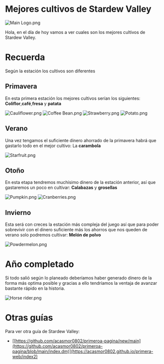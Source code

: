 # Mejores cultivos de Stardew Valley


   ![Main Logo.png](https://stardewvalleywiki.com/mediawiki/images/6/68/Main_Logo.png)
  
   Hola, en el día de hoy vamos a ver cuales son los mejores cultivos de Stardew Valley.
#  Recuerda

Según la estación los cultivos son diferentes

## Primavera

En esta primera estación los mejores cultivos serían los siguientes:
 **Coliflor**,**café**,**fresa** y **patata**

 ![Cauliflower.png](https://stardewvalleywiki.com/mediawiki/images/a/aa/Cauliflower.png) ![Coffee Bean.png](https://stardewvalleywiki.com/mediawiki/images/3/33/Coffee_Bean.png) ![Strawberry.png](https://stardewvalleywiki.com/mediawiki/images/6/6d/Strawberry.png) ![Potato.png](https://stardewvalleywiki.com/mediawiki/images/c/c2/Potato.png)

## Verano

Una vez tengamos el suficiente dinero ahorrado de la primavera habrá que gastarlo todo en el mejor cultivo:
La **carambola**

![Starfruit.png](https://stardewvalleywiki.com/mediawiki/images/d/db/Starfruit.png)

## Otoño

En esta etapa tendremos muchísimo dinero de la estación anterior, así que gastaremos un poco en cultivar:
**Calabazas** y **grosellas**

![Pumpkin.png](https://stardewvalleywiki.com/mediawiki/images/6/64/Pumpkin.png) ![Cranberries.png](https://stardewvalleywiki.com/mediawiki/images/6/6e/Cranberries.png)

## Invierno

Esta será con creces la estación más compleja del juego así que para poder sobrevivir con el dinero suficiente más los ahorros que nos queden de verano solo podremos cultivar:
**Melón de polvo**                

![Powdermelon.png](https://stardewvalleywiki.com/mediawiki/images/a/aa/Powdermelon.png)

# Año completado

Si todo salió según lo planeado deberíamos haber generado dinero de la forma más optima posible y gracias a ello tendríamos la ventaja de avanzar bastante rápido en la historia.

![Horse rider.png](https://stardewvalleywiki.com/mediawiki/images/a/af/Horse_rider.png)


# Otras guías

Para ver otra guía de Stardew Valley:
- [[https://github.com/acasmor0802/primeroa-pagina/new/main](https://github.com/acasmor0802/primeroa-pagina/blob/main/index.dm)](https://acasmor0802.github.io/primera-web/index2)


